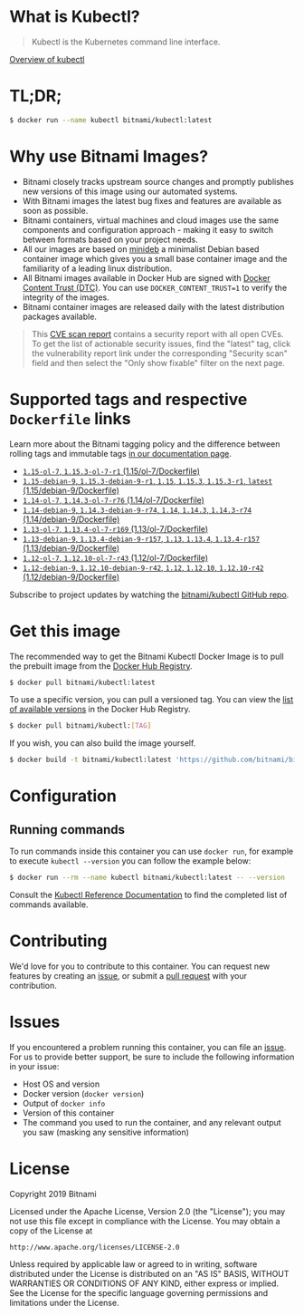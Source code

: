 
# What is Kubectl?

> Kubectl is the Kubernetes command line interface.

[Overview of kubectl](https://kubernetes.io/docs/reference/kubectl/overview/)

# TL;DR;

```bash
$ docker run --name kubectl bitnami/kubectl:latest
```

# Why use Bitnami Images?

* Bitnami closely tracks upstream source changes and promptly publishes new versions of this image using our automated systems.
* With Bitnami images the latest bug fixes and features are available as soon as possible.
* Bitnami containers, virtual machines and cloud images use the same components and configuration approach - making it easy to switch between formats based on your project needs.
* All our images are based on [minideb](https://github.com/bitnami/minideb) a minimalist Debian based container image which gives you a small base container image and the familiarity of a leading linux distribution.
* All Bitnami images available in Docker Hub are signed with [Docker Content Trust (DTC)](https://docs.docker.com/engine/security/trust/content_trust/). You can use `DOCKER_CONTENT_TRUST=1` to verify the integrity of the images.
* Bitnami container images are released daily with the latest distribution packages available.


> This [CVE scan report](https://quay.io/repository/bitnami/kubectl?tab=tags) contains a security report with all open CVEs. To get the list of actionable security issues, find the "latest" tag, click the vulnerability report link under the corresponding "Security scan" field and then select the "Only show fixable" filter on the next page.

# Supported tags and respective `Dockerfile` links

Learn more about the Bitnami tagging policy and the difference between rolling tags and immutable tags [in our documentation page](https://docs.bitnami.com/containers/how-to/understand-rolling-tags-containers/).


* [`1.15-ol-7`, `1.15.3-ol-7-r1` (1.15/ol-7/Dockerfile)](https://github.com/bitnami/bitnami-docker-kubectl/blob/1.15.3-ol-7-r1/1.15/ol-7/Dockerfile)
* [`1.15-debian-9`, `1.15.3-debian-9-r1`, `1.15`, `1.15.3`, `1.15.3-r1`, `latest` (1.15/debian-9/Dockerfile)](https://github.com/bitnami/bitnami-docker-kubectl/blob/1.15.3-debian-9-r1/1.15/debian-9/Dockerfile)
* [`1.14-ol-7`, `1.14.3-ol-7-r76` (1.14/ol-7/Dockerfile)](https://github.com/bitnami/bitnami-docker-kubectl/blob/1.14.3-ol-7-r76/1.14/ol-7/Dockerfile)
* [`1.14-debian-9`, `1.14.3-debian-9-r74`, `1.14`, `1.14.3`, `1.14.3-r74` (1.14/debian-9/Dockerfile)](https://github.com/bitnami/bitnami-docker-kubectl/blob/1.14.3-debian-9-r74/1.14/debian-9/Dockerfile)
* [`1.13-ol-7`, `1.13.4-ol-7-r169` (1.13/ol-7/Dockerfile)](https://github.com/bitnami/bitnami-docker-kubectl/blob/1.13.4-ol-7-r169/1.13/ol-7/Dockerfile)
* [`1.13-debian-9`, `1.13.4-debian-9-r157`, `1.13`, `1.13.4`, `1.13.4-r157` (1.13/debian-9/Dockerfile)](https://github.com/bitnami/bitnami-docker-kubectl/blob/1.13.4-debian-9-r157/1.13/debian-9/Dockerfile)
* [`1.12-ol-7`, `1.12.10-ol-7-r43` (1.12/ol-7/Dockerfile)](https://github.com/bitnami/bitnami-docker-kubectl/blob/1.12.10-ol-7-r43/1.12/ol-7/Dockerfile)
* [`1.12-debian-9`, `1.12.10-debian-9-r42`, `1.12`, `1.12.10`, `1.12.10-r42` (1.12/debian-9/Dockerfile)](https://github.com/bitnami/bitnami-docker-kubectl/blob/1.12.10-debian-9-r42/1.12/debian-9/Dockerfile)

Subscribe to project updates by watching the [bitnami/kubectl GitHub repo](https://github.com/bitnami/bitnami-docker-kubectl).

# Get this image

The recommended way to get the Bitnami Kubectl Docker Image is to pull the prebuilt image from the [Docker Hub Registry](https://hub.docker.com/r/bitnami/kubectl).

```bash
$ docker pull bitnami/kubectl:latest
```

To use a specific version, you can pull a versioned tag. You can view the [list of available versions](https://hub.docker.com/r/bitnami/kubectl/tags/) in the Docker Hub Registry.

```bash
$ docker pull bitnami/kubectl:[TAG]
```

If you wish, you can also build the image yourself.

```bash
$ docker build -t bitnami/kubectl:latest 'https://github.com/bitnami/bitnami-docker-kubectl.git#master:1.15/debian-9'
```

# Configuration

## Running commands

To run commands inside this container you can use `docker run`, for example to execute `kubectl --version` you can follow the example below:

```bash
$ docker run --rm --name kubectl bitnami/kubectl:latest -- --version
```

Consult the [Kubectl Reference Documentation](https://kubernetes.io/docs/reference/generated/kubectl/kubectl-commands) to find the completed list of commands available.

# Contributing

We'd love for you to contribute to this container. You can request new features by creating an [issue](https://github.com/bitnami/bitnami-docker-kubectl/issues), or submit a [pull request](https://github.com/bitnami/bitnami-docker-kubectl/pulls) with your contribution.

# Issues

If you encountered a problem running this container, you can file an [issue](https://github.com/bitnami/bitnami-docker-kubectl/issues). For us to provide better support, be sure to include the following information in your issue:

- Host OS and version
- Docker version (`docker version`)
- Output of `docker info`
- Version of this container
- The command you used to run the container, and any relevant output you saw (masking any sensitive information)

# License

Copyright 2019 Bitnami

Licensed under the Apache License, Version 2.0 (the "License");
you may not use this file except in compliance with the License.
You may obtain a copy of the License at

    http://www.apache.org/licenses/LICENSE-2.0

Unless required by applicable law or agreed to in writing, software
distributed under the License is distributed on an "AS IS" BASIS,
WITHOUT WARRANTIES OR CONDITIONS OF ANY KIND, either express or implied.
See the License for the specific language governing permissions and
limitations under the License.

